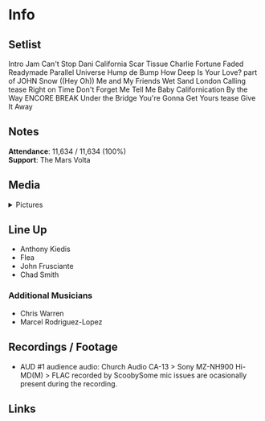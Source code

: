 # Info

## Setlist

Intro Jam
Can't Stop
Dani California
Scar Tissue
Charlie
Fortune Faded
Readymade
Parallel Universe
Hump de Bump
How Deep Is Your Love? part of JOHN
Snow ((Hey Oh))
Me and My Friends
Wet Sand
London Calling tease
Right on Time
Don't Forget Me
Tell Me Baby
Californication
By the Way
ENCORE BREAK
Under the Bridge
You're Gonna Get Yours tease
Give It Away

## Notes

**Attendance**: 11,634 / 11,634 (100%)
<br>
**Support**: The Mars Volta

## Media 

<details>
  <summary>Pictures</summary>
  <!--<img alt="Setlist" title="Setlist" src="_.jpg" height="200" />
  <img alt="Flyer" title="Flyer" src="_.jpg" height="200" />
  <img alt="Clipper" title="Clipper" src="_.jpg" height="200" />
  <img alt="Ticket" title="Ticket" src="_.jpg" height="200" />
  -->
</details>

## Line Up

* Anthony Kiedis
* Flea
* John Frusciante
* Chad Smith

### Additional Musicians

* Chris Warren  
* Marcel Rodriguez-Lopez

## Recordings / Footage

* AUD #1 audience audio: Church Audio CA-13 > Sony MZ-NH900 Hi-MD(M) > FLAC recorded by ScoobySome mic issues are ocasionally present during the recording.

## Links